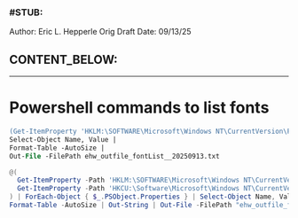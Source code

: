 ### #STUB: 

Author: Eric L. Hepperle
Orig Draft Date:
09/13/25


## CONTENT_BELOW: ##

---


# Powershell commands to list fonts


```ps
(Get-ItemProperty 'HKLM:\SOFTWARE\Microsoft\Windows NT\CurrentVersion\Fonts').PSObject.Properties |
Select-Object Name, Value |
Format-Table -AutoSize |
Out-File -FilePath ehw_outfile_fontList__20250913.txt
```



```powershell
@(
  Get-ItemProperty -Path 'HKLM:\SOFTWARE\Microsoft\Windows NT\CurrentVersion\Fonts'
  Get-ItemProperty -Path 'HKCU:\Software\Microsoft\Windows NT\CurrentVersion\Fonts'
) | ForEach-Object { $_.PSObject.Properties } | Select-Object Name, Value |
Format-Table -AutoSize | Out-String | Out-File -FilePath "ehw_outfile_fontList_all_20250913.txt"
```